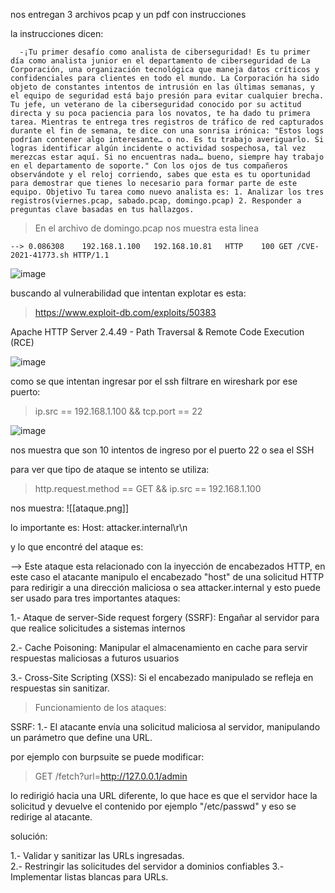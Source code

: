 nos entregan 3 archivos pcap y un pdf con instrucciones 

la instrucciones dicen:

      -¡Tu primer desafío como analista de ciberseguridad! Es tu primer día como analista junior en el departamento de ciberseguridad de La Corporación, una organización tecnológica que maneja datos críticos y confidenciales para clientes en todo el mundo. La Corporación ha sido objeto de constantes intentos de intrusión en las últimas semanas, y el equipo de seguridad está bajo presión para evitar cualquier brecha. Tu jefe, un veterano de la ciberseguridad conocido por su actitud directa y su poca paciencia para los novatos, te ha dado tu primera tarea. Mientras te entrega tres registros de tráfico de red capturados durante el fin de semana, te dice con una sonrisa irónica: "Estos logs podrían contener algo interesante… o no. Es tu trabajo averiguarlo. Si logras identificar algún incidente o actividad sospechosa, tal vez merezcas estar aquí. Si no encuentras nada… bueno, siempre hay trabajo en el departamento de soporte." Con los ojos de tus compañeros observándote y el reloj corriendo, sabes que esta es tu oportunidad para demostrar que tienes lo necesario para formar parte de este equipo. Objetivo Tu tarea como nuevo analista es: 1. Analizar los tres registros(viernes.pcap, sabado.pcap, domingo.pcap) 2. Responder a preguntas clave basadas en tus hallazgos.

	
> En el archivo de domingo.pcap nos muestra esta linea
	
	--> 0.086308	192.168.1.100	192.168.10.81	HTTP	100	GET /CVE-2021-41773.sh HTTP/1.1 

![image](https://github.com/user-attachments/assets/a5be5bc1-1574-4956-bf1b-a77ace65187b)


buscando al vulnerabilidad que intentan explotar es esta:
> https://www.exploit-db.com/exploits/50383  
 
Apache HTTP Server 2.4.49 - Path Traversal & Remote Code Execution (RCE)

![image](https://github.com/user-attachments/assets/d1e07b90-5e89-45d2-8486-e536e646b467)


como se que intentan ingresar por el ssh filtrare en wireshark por ese puerto:
> ip.src == 192.168.1.100 && tcp.port == 22

![image](https://github.com/user-attachments/assets/4a9871bf-8545-40bb-8247-00b191a68cd1)


nos muestra que son 10 intentos de ingreso por el puerto 22 o sea el SSH

para ver que tipo de ataque se intento se utiliza:
> http.request.method == GET && ip.src == 192.168.1.100

nos muestra:
![[ataque.png]]

lo importante es: Host: attacker.internal\r\n 

y lo que encontré del ataque es: 

--> Este ataque esta relacionado con la inyección de encabezados HTTP, en este caso el atacante manipulo el encabezado "host" de una solicitud HTTP para redirigir a una dirección maliciosa o sea attacker.internal y esto puede ser usado para tres importantes ataques:

1.- Ataque de server-Side request forgery (SSRF): Engañar al servidor para que realice solicitudes a sistemas internos

2.- Cache Poisoning: Manipular el almacenamiento en cache para servir respuestas maliciosas a futuros usuarios

3.- Cross-Site Scripting (XSS): Si el encabezado manipulado se refleja en respuestas sin sanitizar.  

> Funcionamiento de los ataques:

SSRF: 
1.- El atacante envía una solicitud maliciosa al servidor, manipulando un parámetro que define una URL. 

por ejemplo con burpsuite se puede modificar: 
> GET /fetch?url=http://127.0.0.1/admin

lo redirigió hacia una URL diferente, lo que hace es que el servidor hace la solicitud y devuelve el contenido por ejemplo "/etc/passwd" y eso se redirige al atacante.

solución: 

1.- Validar y sanitizar las URLs ingresadas.  
2.- Restringir las solicitudes del servidor a dominios confiables 
3.- Implementar listas blancas para URLs.

